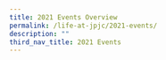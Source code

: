 ```yaml
---
title: 2021 Events Overview
permalink: /life-at-jpjc/2021-events/
description: ""
third_nav_title: 2021 Events
---
```

